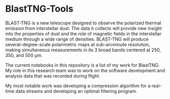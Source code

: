 # BlastTNG-Tools
BLAST-TNG is a new telescope designed to observe the polarized thermal emission from interstellar dust. The data it collects will provide new insight into the properties of dust and the role of magnetic fields in the interstellar medium through a wide range of densities. BLAST-TNG will produce several-degree-scale polarimetric maps at sub-arcminute resolution, making simultaneous measurements in its 3 broad bands centered at 250, 350, and 500 μm.

The current notebooks in this repository is a list of my work for BlastTNG. My role in this research team was to work on the software development and analysis data that was recorded during flight.

My most notable work was developing a compression algorithm for a real-time data streams and developing an optimal filtering program.
